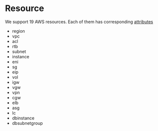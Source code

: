 # Resource
We support 19 AWS resources. Each of them has corresponding [attributes](./resource_attributes.md)

- region
- vpc
- acl
- rtb
- subnet
- instance
- eni
- sg
- eip
- vol
- igw
- vgw
- vpn
- cgw
- elb
- asg
- lc
- dbinstance
- dbsubnetgroup